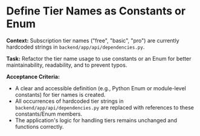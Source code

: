 # Define Tier Names as Constants or Enum

**Context:**
Subscription tier names ("free", "basic", "pro") are currently hardcoded strings in `backend/app/api/dependencies.py`.

**Task:**
Refactor the tier name usage to use constants or an Enum for better maintainability, readability, and to prevent typos.

**Acceptance Criteria:**
- A clear and accessible definition (e.g., Python Enum or module-level constants) for tier names is created.
- All occurrences of hardcoded tier strings in `backend/app/api/dependencies.py` are replaced with references to these constants/Enum members.
- The application's logic for handling tiers remains unchanged and functions correctly.
